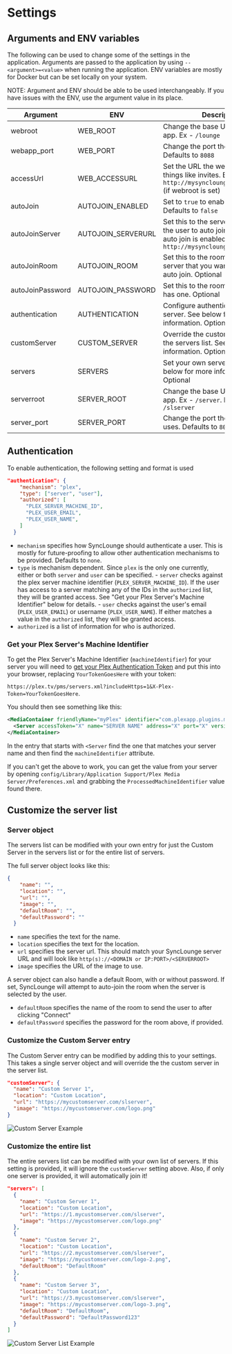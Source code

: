 # Settings

## Arguments and ENV variables

The following can be used to change some of the settings in the application. Arguments are passed to the application by using `--<argument>=<value>` when running the application. ENV variables are mostly for Docker but can be set locally on your system.

NOTE: Argument and ENV should be able to be used interchangeably. If you have issues with the ENV, use the argument value in its place.

| Argument | ENV | Description |
| ------ | ------ | ------ |
| webroot | WEB_ROOT | Change the base URL of the web app. Ex - `/lounge` |
| webapp_port | WEB_PORT | Change the port the web app uses. Defaults to `8088` |
| accessUrl | WEB_ACCESSURL | Set the URL the web app uses for things like invites. Ex - `http://mysynclounge.com/<webroot>` (if webroot is set) |
| autoJoin | AUTOJOIN_ENABLED | Set to `true` to enable auto joining. Defaults to `false` |
| autoJoinServer | AUTOJOIN_SERVERURL | Set this to the server URL you want the user to auto join. Required if auto join is enabled. Ex - `http://mysynclounge.com/slserver` |
| autoJoinRoom | AUTOJOIN_ROOM | Set this to the room name in the server that you want the users to auto join. Optional |
| autoJoinPassword | AUTOJOIN_PASSWORD | Set this to the room's password, if it has one. Optional |
| authentication | AUTHENTICATION | Configure authentication for the server. See below for more information. Optional |
| customServer | CUSTOM_SERVER | Override the custom server entry in the servers list. See below for more information. Optional |
| servers | SERVERS | Set your own servers list. See below for more information. Optional |
| serverroot | SERVER_ROOT | Change the base URL of the server app. Ex - `/server`. Defaults to `/slserver` |
| server_port | SERVER_PORT | Change the port the server app uses. Defaults to `8089` |

## Authentication

To enable authentication, the following setting and format is used

```json
"authentication": {
    "mechanism": "plex",
    "type": ["server", "user"],
    "authorized": [
      "PLEX_SERVER_MACHINE_ID",
      "PLEX_USER_EMAIL",
      "PLEX_USER_NAME",
    ]
  }
```

- `mechanism` specifies how SyncLounge should authenticate a user. This is mostly for future-proofing to allow other authentication mechanisms to be provided. Defaults to `none`.
- `type` is mechanism dependent. Since `plex` is the only one currently, either or both `server` and `user` can be specified.
      - `server` checks against the plex server machine identifier (`PLEX_SERVER_MACHINE_ID`). If the user has access to a server matching any of the IDs in the `authorized` list, they will be granted access. See "Get your Plex Server's Machine Identifier" below for details.
      - `user` checks against the user's email (`PLEX_USER_EMAIL`) or username (`PLEX_USER_NAME`). If either matches a value in the `authorized` list, they will be granted access.
- `authorized` is a list of information for who is authorized.

### Get your Plex Server's Machine Identifier

To get the Plex Server's Machine Identifier (`machineIdentifier`) for your server you will need to [get your Plex Authentication Token](https://support.plex.tv/articles/204059436-finding-an-authentication-token-x-plex-token/) and put this into your browser, replacing `YourTokenGoesHere` with your token:

`https://plex.tv/pms/servers.xml?includeHttps=1&X-Plex-Token=YourTokenGoesHere`.

You should then see something like this:

```xml
<MediaContainer friendlyName="myPlex" identifier="com.plexapp.plugins.myplex" machineIdentifier="IGNORE THIS" size="1">
  <Server accessToken="X" name="SERVER NAME" address="X" port="X" version="X" scheme="http" host="X" localAddresses="X" machineIdentifier="PLEX_SERVER_MACHINE_ID" createdAt="X" updatedAt="X" owned="1" synced="0"/>
</MediaContainer>
```

In the entry that starts with `<Server` find the one that matches your server name and then find the `machineIdentifier` attribute.

If you can't get the above to work, you can get the value from your server by opening `config/Library/Application Support/Plex Media Server/Preferences.xml` and grabbing the `ProcessedMachineIdentifier` value found there.

## Customize the server list

### Server object

The servers list can be modified with your own entry for just the Custom Server in the servers list or for the entire list of servers.

The full server object looks like this:

```json
{
    "name": "",
    "location": "",
    "url": "",
    "image": "",
    "defaultRoom": "",
    "defaultPassword": ""
  }
```

- `name` specifies the text for the name.
- `location` specifies the text for the location.
- `url` specifies the server url. This should match your SyncLounge server URL and will look like `http(s)://<DOMAIN or IP:PORT>/<SERVERROOT>`
- `image` specifies the URL of the image to use.

A server object can also handle a default Room, with or without password. If set, SyncLounge will attempt to auto-join the room when the server is selected by the user.

- `defaultRoom` specifies the name of the room to send the user to after clicking "Connect"
- `defaultPassword` specifies the password for the room above, if provided.

### Customize the Custom Server entry

The Custom Server entry can be modified by adding this to your settings. This takes a single server object and will override the the custom server in the server list.

```json
"customServer": {
  "name": "Custom Server 1",
  "location": "Custom Location",
  "url": "https://mycustomserver.com/slserver",
  "image": "https://mycustomserver.com/logo.png"
}
```

![Custom Server Example](https://user-images.githubusercontent.com/1524443/76433720-19a3f180-638b-11ea-8c20-1997728e8325.png)

### Customize the entire list

The entire servers list can be modified with your own list of servers. If this setting is provided, it will ignore the `customServer` setting above. Also, if only one server is provided, it will automatically join it!

```json
"servers": [
  {
    "name": "Custom Server 1",
    "location": "Custom Location",
    "url": "https://1.mycustomserver.com/slserver",
    "image": "https://mycustomserver.com/logo.png"
  },
  {
    "name": "Custom Server 2",
    "location": "Custom Location",
    "url": "https://2.mycustomserver.com/slserver",
    "image": "https://mycustomserver.com/logo-2.png",
    "defaultRoom": "DefaultRoom"
  },
  {
    "name": "Custom Server 3",
    "location": "Custom Location",
    "url": "https://3.mycustomserver.com/slserver",
    "image": "https://mycustomserver.com/logo-3.png",
    "defaultRoom": "DefaultRoom",
    "defaultPassword": "DefaultPassword123"
  }
]
```

![Custom Server List Example](https://user-images.githubusercontent.com/1524443/76433958-6daed600-638b-11ea-9cf6-41ea79182dbc.png)
